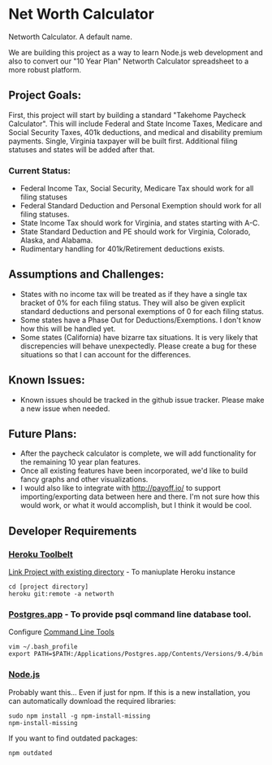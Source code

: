 # Net Worth Calculator

Networth Calculator. A default name.

We are building this project as a way to learn Node.js web development and also to convert our "10 Year Plan" Networth Calculator spreadsheet to a more robust platform.

## Project Goals:
First, this project will start by building a standard "Takehome Paycheck Calculator". This will include Federal and State Income Taxes, Medicare and Social Security Taxes, 401k deductions, and medical and disability premium payments. Single, Virginia taxpayer will be built first. Additional filing statuses and states will be added after that. 

### Current Status:
  - Federal Income Tax, Social Security, Medicare Tax should work for all filing statuses
  - Federal Standard Deduction and Personal Exemption should work for all filing statuses.
  - State Income Tax should work for Virginia, and states starting with A-C.
  - State Standard Deduction and PE should work for Virginia, Colorado, Alaska, and Alabama.
  - Rudimentary handling for 401k/Retirement deductions exists.

## Assumptions and Challenges:
  - States with no income tax will be treated as if they have a single tax bracket of 0% for each filing status. They will also be given explicit standard deductions and personal exemptions of 0 for each filing status.
  - Some states have a Phase Out for Deductions/Exemptions. I don't know how this will be handled yet.
  - Some states (California) have bizarre tax situations. It is very likely that discrepencies will behave unexpectedly. Please create a bug for these situations so that I can account for the differences.

## Known Issues:
  - Known issues should be tracked in the github issue tracker. Please make a new issue when needed.

## Future Plans:
  - After the paycheck calculator is complete, we will add functionality for the remaining 10 year plan features. 
  - Once all existing features have been incorporated, we'd like to build fancy graphs and other visualizations.
  - I would also like to integrate with http://payoff.io/ to support importing/exporting data between here and there. I'm not sure how this would work, or what it would accomplish, but I think it would be cool.


## Developer Requirements

### [Heroku Toolbelt](https://toolbelt.heroku.com)
[Link Project with existing directory](http://stackoverflow.com/questions/5129598/how-to-link-a-folder-with-an-existing-heroku-app) - To maniuplate Heroku instance
```
cd [project directory]
heroku git:remote -a networth
```

### [Postgres.app](http://postgresapp.com) - To provide psql command line database tool.
Configure [Command Line Tools](http://postgresapp.com/documentation/cli-tools.html)
```
vim ~/.bash_profile
export PATH=$PATH:/Applications/Postgres.app/Contents/Versions/9.4/bin
```

### [Node.js](https://nodejs.org)
Probably want this... Even if just for npm.
If this is a new installation, you can automatically download the required libraries:
```
sudo npm install -g npm-install-missing
npm-install-missing
```
If you want to find outdated packages:
```
npm outdated
```

